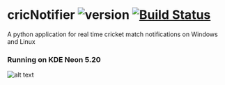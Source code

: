 # cricNotifier ![version](https://img.shields.io/badge/version-1.0.0.0-brightgreen.svg) [![Build Status](https://travis-ci.org/zweack/cricNotifier.svg?branch=main)](https://travis-ci.org/zweack/cricNotifier)

A python application for real time cricket match notifications on Windows and Linux

### Running on KDE Neon 5.20
![alt text](https://github.com/zweack/cricNotifier/blob/main/static/screenshots/linux.png?raw=true)


